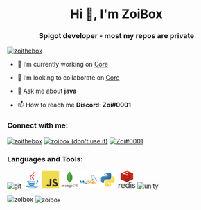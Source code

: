 <h1 align="center">Hi 👋, I'm ZoiBox</h1>
<h3 align="center">Spigot developer - most my repos are private</h3>

<p align="left"> <a href="https://twitter.com/zoithebox" target="blank"><img src="https://img.shields.io/twitter/follow/zoithebox?logo=twitter&style=for-the-badge" alt="zoithebox" /></a> </p>

- 🔭 I’m currently working on [Core](private)

- 👯 I’m looking to collaborate on [Core](private)

- 💬 Ask me about **java**

- 📫 How to reach me **Discord: Zoi#0001**

<h3 align="left">Connect with me:</h3>
<p align="left">
<a href="https://twitter.com/zoithebox" target="blank"><img align="center" src="https://cdn.jsdelivr.net/npm/simple-icons@3.0.1/icons/twitter.svg" alt="zoithebox" height="30" width="40" /></a>
<a href="https://www.youtube.com/c/zoibox (don't use it)" target="blank"><img align="center" src="https://cdn.jsdelivr.net/npm/simple-icons@3.0.1/icons/youtube.svg" alt="zoibox (don't use it)" height="30" width="40" /></a>
<a href="https://discord.gg/Zoi#0001" target="blank"><img align="center" src="https://cdn.jsdelivr.net/npm/simple-icons@3.0.1/icons/discord.svg" alt="Zoi#0001" height="30" width="40" /></a>
</p>

<h3 align="left">Languages and Tools:</h3>
<p align="left"> <a href="https://git-scm.com/" target="_blank"> <img src="https://www.vectorlogo.zone/logos/git-scm/git-scm-icon.svg" alt="git" width="40" height="40"/> </a> <a href="https://www.java.com" target="_blank"> <img src="https://raw.githubusercontent.com/devicons/devicon/master/icons/java/java-original.svg" alt="java" width="40" height="40"/> </a> <a href="https://developer.mozilla.org/en-US/docs/Web/JavaScript" target="_blank"> <img src="https://raw.githubusercontent.com/devicons/devicon/master/icons/javascript/javascript-original.svg" alt="javascript" width="40" height="40"/> </a> <a href="https://www.mongodb.com/" target="_blank"> <img src="https://raw.githubusercontent.com/devicons/devicon/master/icons/mongodb/mongodb-original-wordmark.svg" alt="mongodb" width="40" height="40"/> </a> <a href="https://www.mysql.com/" target="_blank"> <img src="https://raw.githubusercontent.com/devicons/devicon/master/icons/mysql/mysql-original-wordmark.svg" alt="mysql" width="40" height="40"/> </a> <a href="https://www.python.org" target="_blank"> <img src="https://raw.githubusercontent.com/devicons/devicon/master/icons/python/python-original.svg" alt="python" width="40" height="40"/> </a> <a href="https://redis.io" target="_blank"> <img src="https://raw.githubusercontent.com/devicons/devicon/master/icons/redis/redis-original-wordmark.svg" alt="redis" width="40" height="40"/> </a> <a href="https://unity.com/" target="_blank"> <img src="https://www.vectorlogo.zone/logos/unity3d/unity3d-icon.svg" alt="unity" width="40" height="40"/> </a> </p>

<p><img align="left" src="https://github-readme-stats.vercel.app/api/top-langs?username=zoibox&show_icons=true&locale=en&layout=compact" alt="zoibox" /></p>

<p>&nbsp;<img align="center" src="https://github-readme-stats.vercel.app/api?username=zoibox&show_icons=true&locale=en" alt="zoibox" /></p>
